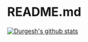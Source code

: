 # README.md
[![Durgesh's github stats](https://github-readme-stats.vercel.app/api?username=dURGESHaddfullstophere&count_private=true&show_icons=true&theme=radical&hide_rank=false)](https://github.com/anuraghazra/github-readme-stats)
